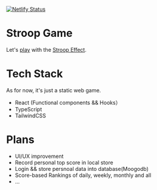 [![Netlify Status](https://api.netlify.com/api/v1/badges/0d762b56-2412-407b-99d2-d132f121f0f3/deploy-status)](https://app.netlify.com/sites/sleepy-kirch-80a951/deploys)

# Stroop Game

Let's [play](https://stroop-game.zhaozhao.today/) with the [Stroop Effect](https://en.wikipedia.org/wiki/Stroop_effect).

# Tech Stack

As for now, it's just a static web game.

* React (Functional components && Hooks）
* TypeScript
* TailwindCSS

# Plans

* UI/UX improvement
* Record personal top score in local store
* Login && store persnoal data into database(Moogodb)
* Score-based Rankings of daily, weekly, monthly and all
* ...
